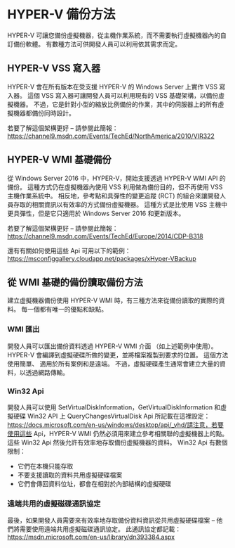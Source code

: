 # <a name="hyper-v-backup-approaches"></a>HYPER-V 備份方法
HYPER-V 可讓您備份虛擬機器，從主機作業系統，而不需要執行虛擬機器內的自訂備份軟體。  有數種方法可供開發人員可以利用依其需求而定。
## <a name="hyper-v-vss-writer"></a>HYPER-V VSS 寫入器
HYPER-V 會在所有版本在受支援 HYPER-V 的 Windows Server 上實作 VSS 寫入器。  這個 VSS 寫入器可讓開發人員可以利用現有的 VSS 基礎架構，以備份虛擬機器。  不過，它是針對小型的縮放比例備份的作業，其中的伺服器上的所有虛擬機器都備份同時設計。

若要了解這個架構更好 – 請參閱此簡報：https://channel9.msdn.com/Events/TechEd/NorthAmerica/2010/VIR322
## <a name="hyper-v-wmi-based-backup"></a>HYPER-V WMI 基礎備份
從 Windows Server 2016 中，HYPER-V，開始支援透過 HYPER-V WMI API 的備份。  這種方式仍在虛擬機器內使用 VSS 利用做為備份目的，但不再使用 VSS 主機作業系統中。  相反地，參考點和具彈性的變更追蹤 (RCT) 的組合來讓開發人員存取的相關資訊以有效率的方式備份虛擬機器。  這種方式是比使用 VSS 主機中更具彈性，但是它只適用於 Windows Server 2016 和更新版本。

若要了解這個架構更好 – 請參閱此簡報：https://channel9.msdn.com/Events/TechEd/Europe/2014/CDP-B318 

還有有關如何使用這些 Api 可用以下的範例：https://msconfiggallery.cloudapp.net/packages/xHyper-VBackup
## <a name="methods-for-reading-backups-from-wmi-based-backup"></a>從 WMI 基礎的備份讀取備份方法
建立虛擬機器備份使用 HYPER-V WMI 時，有三種方法來從備份讀取的實際的資料。  每一個都有唯一的優點和缺點。
### <a name="wmi-export"></a>WMI 匯出
開發人員可以匯出備份資料透過 HYPER-V WMI 介面 （如上述範例中使用）。  HYPER-V 會編譯到虛擬硬碟所做的變更，並將檔案複製到要求的位置。  這個方法使用簡單、 適用於所有案例和是遠端。  不過，虛擬硬碟產生通常會建立大量的資料，以透過網路傳輸。
### <a name="win32-apis"></a>Win32 Api
開發人員可以使用 SetVirtualDiskInformation，GetVirtualDiskInformation 和虛擬硬碟 Win32 API 上 QueryChangesVirtualDisk Api 所記載在這裡設定：https://docs.microsoft.com/en-us/windows/desktop/api/_vhd/請注意，若要使用這些 Api，HYPER-V WMI 仍然必須用來建立參考相關聯的虛擬機器上的點。  這些 Win32 Api 然後允許有效率地存取備份虛擬機器的資料。  Win32 Api 有數個限制：
*   它們在本機只能存取
*   不要支援讀取的資料共用虛擬硬碟檔案
*   它們會傳回資料位址，都會在相對於內部結構的虛擬硬碟

### <a name="remote-shared-virtual-disk-protocol"></a>遠端共用的虛擬磁碟通訊協定
最後，如果開發人員需要來有效率地存取備份資料資訊從共用虛擬硬碟檔案 – 他們將需要使用遠端共用虛擬磁碟通訊協定。  此通訊協定都記載：https://msdn.microsoft.com/en-us/library/dn393384.aspx
